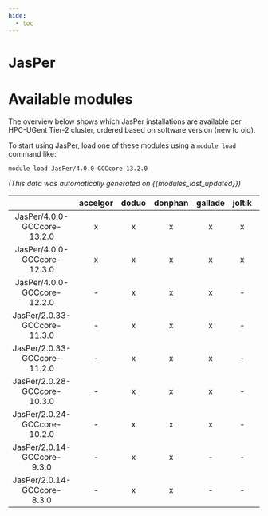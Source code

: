 ```yaml
---
hide:
  - toc
---
```


JasPer
======

# Available modules


The overview below shows which JasPer installations are available per HPC-UGent Tier-2 cluster, ordered based on software version (new to old).

To start using JasPer, load one of these modules using a `module load` command like:

```shell
module load JasPer/4.0.0-GCCcore-13.2.0
```

*(This data was automatically generated on {{modules_last_updated}})*  

| |accelgor|doduo|donphan|gallade|joltik|shinx|skitty|
| :---: | :---: | :---: | :---: | :---: | :---: | :---: | :---: |
|JasPer/4.0.0-GCCcore-13.2.0|x|x|x|x|x|x|x|
|JasPer/4.0.0-GCCcore-12.3.0|x|x|x|x|x|x|x|
|JasPer/4.0.0-GCCcore-12.2.0|-|x|x|x|-|-|-|
|JasPer/2.0.33-GCCcore-11.3.0|-|x|x|x|-|x|-|
|JasPer/2.0.33-GCCcore-11.2.0|-|x|x|x|-|-|-|
|JasPer/2.0.28-GCCcore-10.3.0|-|x|x|x|-|-|-|
|JasPer/2.0.24-GCCcore-10.2.0|-|x|x|x|-|-|-|
|JasPer/2.0.14-GCCcore-9.3.0|-|x|x|-|-|-|-|
|JasPer/2.0.14-GCCcore-8.3.0|-|x|x|-|-|-|-|
